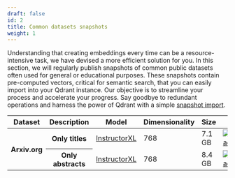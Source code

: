 ```yaml
---
draft: false
id: 2
title: Common datasets snapshots
weight: 1
---
```


Understanding that creating embeddings every time can be a resource-intensive task, we have 
devised a more efficient solution for you. In this section, we will regularly publish 
snapshots of common public datasets often used for general or educational purposes. These 
snapshots contain pre-computed vectors, critical for semantic search, that you can easily 
import into your Qdrant instance. Our objective is to streamline your process and accelerate 
your progress. Say goodbye to redundant operations and harness the power of Qdrant with 
a simple [snapshot import](/documentation/concepts/snapshots/).

<table>
   <thead>
      <tr>
         <th>Dataset</th>
         <th>Description</th>
         <th>Model</th>
         <th>Dimensionality</th>
         <th>Size</th>
         <th>Link</th>
      </tr>
   </thead>
   <tbody>
      <tr>
         <th rowspan="2">Arxiv.org</th>
         <th>Only titles</th>
         <td><a href="https://huggingface.co/hkunlp/instructor-xl">InstructorXL</a></td>
         <td>768</td>
         <td>7.1 GB</td>
         <td>
            <a href="https://storage.googleapis.com/common-datasets-snapshots/arxiv_titles-3083016565637815127-2023-05-29-13-56-22.snapshot">
                <img src="/images/icons/download.svg" alt="download" />
            </a>
         </td>
      </tr>
      <tr>
         <th>Only abstracts</th>
         <td><a href="https://huggingface.co/hkunlp/instructor-xl">InstructorXL</a></td>
         <td>768</td>
         <td>8.4 GB</td>
         <td>
            <a href="https://storage.googleapis.com/common-datasets-snapshots/arxiv_abstracts-3083016565637815127-2023-06-02-07-26-29.snapshot">
                <img src="/images/icons/download.svg" alt="download" />
            </a>
         </td>
      </tr>
   </tbody>
</table>
